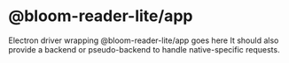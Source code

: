 # @bloom-reader-lite/app
Electron driver wrapping @bloom-reader-lite/app goes here
It should also provide a backend or pseudo-backend to handle native-specific requests.